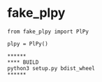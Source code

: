 # fake_plpy

```
from fake_plpy import PlPy

plpy = PlPy()

******
**** BUILD
python3 setup.py bdist_wheel
******
```